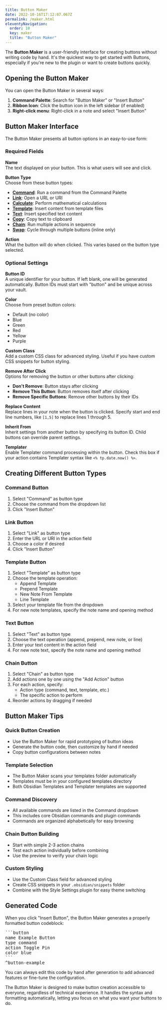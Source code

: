 ```yaml
---
title: Button Maker
date: 2022-10-16T17:12:07.067Z
permalink: /maker.html
eleventyNavigation:
  order: 10
  key: maker
  title: "Button Maker"
---
```


The **Button Maker** is a user-friendly interface for creating buttons without writing code by hand. It's the quickest way to get started with Buttons, especially if you're new to the plugin or want to create buttons quickly.

## Opening the Button Maker

You can open the Button Maker in several ways:

1. **Command Palette**: Search for "Button Maker" or "Insert Button"
2. **Ribbon Icon**: Click the button icon in the left sidebar (if enabled)
3. **Right-click menu**: Right-click in a note and select "Insert Button"

## Button Maker Interface

The Button Maker presents all button options in an easy-to-use form:

### Required Fields

**Name**  
The text displayed on your button. This is what users will see and click.

**Button Type**  
Choose from these button types:
- **[Command](/usage/types/command)**: Run a command from the Command Palette
- **[Link](/usage/types/link)**: Open a URL or URI  
- **[Calculate](/usage/types/calculate)**: Perform mathematical calculations
- **[Template](/usage/types/template)**: Insert content from template files
- **[Text](/usage/types/text)**: Insert specified text content
- **[Copy](/usage/types/copy)**: Copy text to clipboard
- **[Chain](/usage/types/chain)**: Run multiple actions in sequence
- **[Swap](/usage/types/swap)**: Cycle through multiple buttons (inline only)

**Action**  
What the button will do when clicked. This varies based on the button type selected.

### Optional Settings

**Button ID**  
A unique identifier for your button. If left blank, one will be generated automatically. Button IDs must start with "button" and be unique across your vault.

**Color**  
Choose from preset button colors:
- Default (no color)
- Blue
- Green  
- Red
- Yellow
- Purple

**Custom Class**  
Add a custom CSS class for advanced styling. Useful if you have custom CSS snippets for button styling.

**Remove After Click**  
Options for removing the button or other buttons after clicking:
- **Don't Remove**: Button stays after clicking
- **Remove This Button**: Button removes itself after clicking  
- **Remove Specific Buttons**: Remove other buttons by their IDs

**Replace Content**  
Replace lines in your note when the button is clicked. Specify start and end line numbers, like `[1,5]` to replace lines 1 through 5.

**Inherit From**  
Inherit settings from another button by specifying its button ID. Child buttons can override parent settings.

**Templater**  
Enable Templater command processing within the button. Check this box if your action contains Templater syntax like `<% tp.date.now() %>`.

## Creating Different Button Types

### Command Button
1. Select "Command" as button type
2. Choose the command from the dropdown list
3. Click "Insert Button"

### Link Button  
1. Select "Link" as button type
2. Enter the URL or URI in the action field
3. Choose a color if desired
4. Click "Insert Button"

### Template Button
1. Select "Template" as button type
2. Choose the template operation:
   - Append Template
   - Prepend Template  
   - New Note From Template
   - Line Template
3. Select your template file from the dropdown
4. For new note templates, specify the note name and opening method

### Text Button
1. Select "Text" as button type
2. Choose the text operation (append, prepend, new note, or line)
3. Enter your text content in the action field
4. For new note text, specify the note name and opening method

### Chain Button
1. Select "Chain" as button type
2. Add actions one by one using the "Add Action" button
3. For each action, specify:
   - Action type (command, text, template, etc.)
   - The specific action to perform
4. Reorder actions by dragging if needed

## Button Maker Tips

### Quick Button Creation
- Use the Button Maker for rapid prototyping of button ideas
- Generate the button code, then customize by hand if needed
- Copy button configurations between notes

### Template Selection
- The Button Maker scans your templates folder automatically
- Templates must be in your configured templates directory
- Both Obsidian Templates and Templater templates are supported

### Command Discovery
- All available commands are listed in the Command dropdown
- This includes core Obsidian commands and plugin commands
- Commands are organized alphabetically for easy browsing

### Chain Button Building
- Start with simple 2-3 action chains
- Test each action individually before combining
- Use the preview to verify your chain logic

### Custom Styling
- Use the Custom Class field for advanced styling
- Create CSS snippets in your `.obsidian/snippets` folder
- Combine with the Style Settings plugin for easy theme switching

## Generated Code

When you click "Insert Button", the Button Maker generates a properly formatted button codeblock:

<pre>
```button
name Example Button
type command
action Toggle Pin
color blue
```
^button-example
</pre>

You can always edit this code by hand after generation to add advanced features or fine-tune the configuration.

The Button Maker is designed to make button creation accessible to everyone, regardless of technical experience. It handles the syntax and formatting automatically, letting you focus on what you want your buttons to do.
